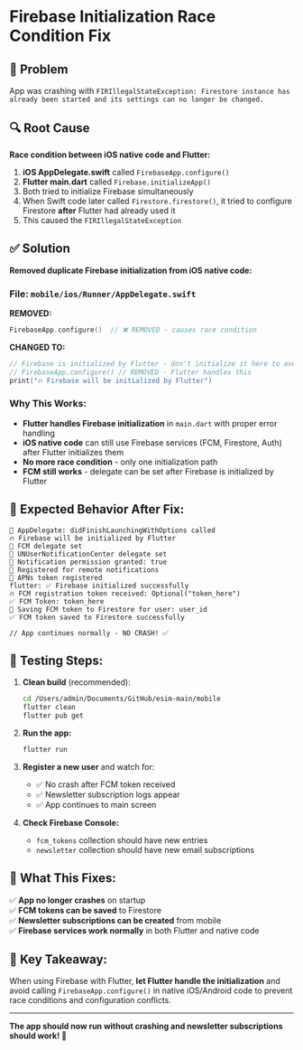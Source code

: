 # Firebase Initialization Race Condition Fix

## 🐛 Problem
App was crashing with `FIRIllegalStateException: Firestore instance has already been started and its settings can no longer be changed.`

## 🔍 Root Cause
**Race condition between iOS native code and Flutter:**

1. **iOS AppDelegate.swift** called `FirebaseApp.configure()` 
2. **Flutter main.dart** called `Firebase.initializeApp()` 
3. Both tried to initialize Firebase simultaneously
4. When Swift code later called `Firestore.firestore()`, it tried to configure Firestore **after** Flutter had already used it
5. This caused the `FIRIllegalStateException`

## ✅ Solution
**Removed duplicate Firebase initialization from iOS native code:**

### File: `mobile/ios/Runner/AppDelegate.swift`

**REMOVED:**
```swift
FirebaseApp.configure()  // ❌ REMOVED - causes race condition
```

**CHANGED TO:**
```swift
// Firebase is initialized by Flutter - don't initialize it here to avoid conflicts
// FirebaseApp.configure() // REMOVED - Flutter handles this
print("🔥 Firebase will be initialized by Flutter")
```

### Why This Works:
- **Flutter handles Firebase initialization** in `main.dart` with proper error handling
- **iOS native code** can still use Firebase services (FCM, Firestore, Auth) after Flutter initializes them
- **No more race condition** - only one initialization path
- **FCM still works** - delegate can be set after Firebase is initialized by Flutter

## 📱 Expected Behavior After Fix:

```
🚀 AppDelegate: didFinishLaunchingWithOptions called
🔥 Firebase will be initialized by Flutter
📱 FCM delegate set
🔔 UNUserNotificationCenter delegate set
📱 Notification permission granted: true
📱 Registered for remote notifications
📱 APNs token registered
flutter: ✅ Firebase initialized successfully
🔥 FCM registration token received: Optional("token_here")
✅ FCM Token: token_here
💾 Saving FCM token to Firestore for user: user_id
✅ FCM token saved to Firestore successfully

// App continues normally - NO CRASH! ✅
```

## 🧪 Testing Steps:

1. **Clean build** (recommended):
   ```bash
   cd /Users/admin/Documents/GitHub/esim-main/mobile
   flutter clean
   flutter pub get
   ```

2. **Run the app:**
   ```bash
   flutter run
   ```

3. **Register a new user** and watch for:
   - ✅ No crash after FCM token received
   - ✅ Newsletter subscription logs appear
   - ✅ App continues to main screen

4. **Check Firebase Console:**
   - `fcm_tokens` collection should have new entries
   - `newsletter` collection should have new email subscriptions

## 🎯 What This Fixes:

✅ **App no longer crashes** on startup  
✅ **FCM tokens can be saved** to Firestore  
✅ **Newsletter subscriptions can be created** from mobile  
✅ **Firebase services work normally** in both Flutter and native code  

## 📝 Key Takeaway:

When using Firebase with Flutter, **let Flutter handle the initialization** and avoid calling `FirebaseApp.configure()` in native iOS/Android code to prevent race conditions and configuration conflicts.

---

**The app should now run without crashing and newsletter subscriptions should work! 🎉**
